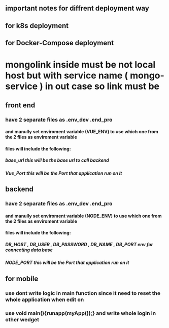 ## important notes for diffrent deployment way 

## for k8s deployment



## for Docker-Compose deployment
# mongolink inside must be not local host but with service name ( mongo-service ) in out case so link must be 



## front end 
### have 2 separate files as .env_dev .end_pro 
#### and manully set enviroment variable (VUE_ENV) to use which one from the 2 files as enviroment variable
#### files will include the following:
##### base_url this will be the base url to call backend 
##### Vue_Port this will be the Port that application run on it 


## backend 
### have 2 separate files as .env_dev .end_pro 
#### and manully set enviroment variable (NODE_ENV) to use which one from the 2 files as enviroment variable
#### files will include the following:
##### DB_HOST , DB_USER , DB_PASSWORD , DB_NAME , DB_PORT env for connecting data base 
##### NODE_PORT this will be the Port that application run on it 


## for mobile 
### use dont write logic in main function since it need to reset the whole application when edit on
### use void main(){runapp(myApp());} and write whole login in other wedget  